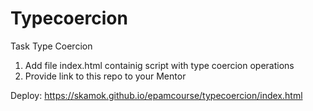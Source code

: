 # Typecoercion

Task Type Coercion
1. Add file index.html containig script with type coercion operations
2. Provide link to this repo to your Mentor

Deploy: https://skamok.github.io/epamcourse/typecoercion/index.html
